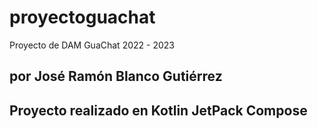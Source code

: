 # proyectoguachat
Proyecto de DAM GuaChat 2022 - 2023

por José Ramón Blanco Gutiérrez
--------------------------------------------
Proyecto realizado en Kotlin JetPack Compose
--------------------------------------------
